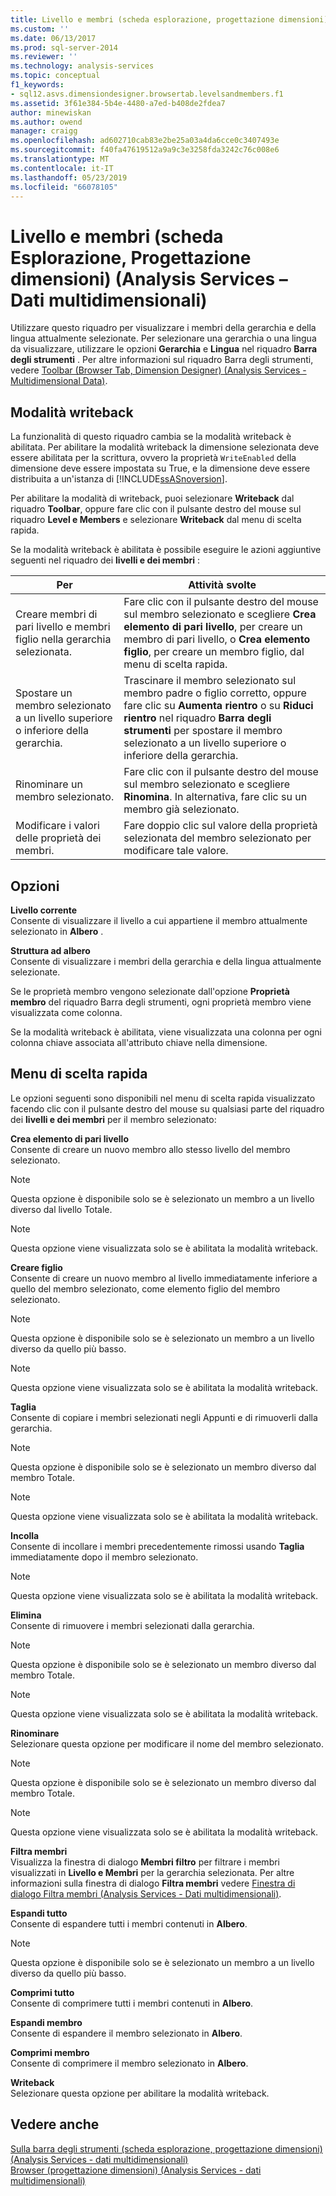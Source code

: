 ```yaml
---
title: Livello e membri (scheda esplorazione, progettazione dimensioni) (Analysis Services - dati multidimensionali) | Microsoft Docs
ms.custom: ''
ms.date: 06/13/2017
ms.prod: sql-server-2014
ms.reviewer: ''
ms.technology: analysis-services
ms.topic: conceptual
f1_keywords:
- sql12.asvs.dimensiondesigner.browsertab.levelsandmembers.f1
ms.assetid: 3f61e384-5b4e-4480-a7ed-b408de2fdea7
author: minewiskan
ms.author: owend
manager: craigg
ms.openlocfilehash: ad602710cab83e2be25a03a4da6cce0c3407493e
ms.sourcegitcommit: f40fa47619512a9a9c3e3258fda3242c76c008e6
ms.translationtype: MT
ms.contentlocale: it-IT
ms.lasthandoff: 05/23/2019
ms.locfileid: "66078105"
---
```

# <a name="level-and-members-browser-tab-dimension-designer-analysis-services---multidimensional-data"></a>Livello e membri (scheda Esplorazione, Progettazione dimensioni) (Analysis Services – Dati multidimensionali)
  Utilizzare questo riquadro per visualizzare i membri della gerarchia e della lingua attualmente selezionate. Per selezionare una gerarchia o una lingua da visualizzare, utilizzare le opzioni **Gerarchia** e **Lingua** nel riquadro **Barra degli strumenti** . Per altre informazioni sul riquadro Barra degli strumenti, vedere [Toolbar &#40;Browser Tab, Dimension Designer&#41; &#40;Analysis Services - Multidimensional Data&#41;](toolbar-browser-tab-dimension-designer-analysis-services-multidimensional-data.md).  
  
## <a name="writeback-mode"></a>Modalità writeback  
 La funzionalità di questo riquadro cambia se la modalità writeback è abilitata. Per abilitare la modalità writeback la dimensione selezionata deve essere abilitata per la scrittura, ovvero la proprietà `WriteEnabled` della dimensione deve essere impostata su True, e la dimensione deve essere distribuita a un'istanza di [!INCLUDE[ssASnoversion](../includes/ssasnoversion-md.md)].  
  
 Per abilitare la modalità di writeback, puoi selezionare **Writeback** dal riquadro **Toolbar**, oppure fare clic con il pulsante destro del mouse sul riquadro **Level e Members** e selezionare **Writeback** dal menu di scelta rapida.  
  
 Se la modalità writeback è abilitata è possibile eseguire le azioni aggiuntive seguenti nel riquadro dei **livelli e dei membri** :  
  
|Per|Attività svolte|  
|-----------|-------------|  
|Creare membri di pari livello e membri figlio nella gerarchia selezionata.|Fare clic con il pulsante destro del mouse sul membro selezionato e scegliere **Crea elemento di pari livello**, per creare un membro di pari livello, o **Crea elemento figlio**, per creare un membro figlio, dal menu di scelta rapida.|  
|Spostare un membro selezionato a un livello superiore o inferiore della gerarchia.|Trascinare il membro selezionato sul membro padre o figlio corretto, oppure fare clic su **Aumenta rientro** o su **Riduci rientro** nel riquadro **Barra degli strumenti** per spostare il membro selezionato a un livello superiore o inferiore della gerarchia.|  
|Rinominare un membro selezionato.|Fare clic con il pulsante destro del mouse sul membro selezionato e scegliere **Rinomina**. In alternativa, fare clic su un membro già selezionato.|  
|Modificare i valori delle proprietà dei membri.|Fare doppio clic sul valore della proprietà selezionata del membro selezionato per modificare tale valore.|  
  
## <a name="options"></a>Opzioni  
 **Livello corrente**  
 Consente di visualizzare il livello a cui appartiene il membro attualmente selezionato in **Albero** .  
  
 **Struttura ad albero**  
 Consente di visualizzare i membri della gerarchia e della lingua attualmente selezionate.  
  
 Se le proprietà membro vengono selezionate dall'opzione **Proprietà membro** del riquadro Barra degli strumenti, ogni proprietà membro viene visualizzata come colonna.  
  
 Se la modalità writeback è abilitata, viene visualizzata una colonna per ogni colonna chiave associata all'attributo chiave nella dimensione.  
  
## <a name="context-menu"></a>Menu di scelta rapida  
 Le opzioni seguenti sono disponibili nel menu di scelta rapida visualizzato facendo clic con il pulsante destro del mouse su qualsiasi parte del riquadro dei **livelli e dei membri** per il membro selezionato:  
  
 **Crea elemento di pari livello**  
 Consente di creare un nuovo membro allo stesso livello del membro selezionato.  
  
> [!NOTE]  
>  Questa opzione è disponibile solo se è selezionato un membro a un livello diverso dal livello Totale.  
  
> [!NOTE]  
>  Questa opzione viene visualizzata solo se è abilitata la modalità writeback.  
  
 **Creare figlio**  
 Consente di creare un nuovo membro al livello immediatamente inferiore a quello del membro selezionato, come elemento figlio del membro selezionato.  
  
> [!NOTE]  
>  Questa opzione è disponibile solo se è selezionato un membro a un livello diverso da quello più basso.  
  
> [!NOTE]  
>  Questa opzione viene visualizzata solo se è abilitata la modalità writeback.  
  
 **Taglia**  
 Consente di copiare i membri selezionati negli Appunti e di rimuoverli dalla gerarchia.  
  
> [!NOTE]  
>  Questa opzione è disponibile solo se è selezionato un membro diverso dal membro Totale.  
  
> [!NOTE]  
>  Questa opzione viene visualizzata solo se è abilitata la modalità writeback.  
  
 **Incolla**  
 Consente di incollare i membri precedentemente rimossi usando **Taglia** immediatamente dopo il membro selezionato.  
  
> [!NOTE]  
>  Questa opzione viene visualizzata solo se è abilitata la modalità writeback.  
  
 **Elimina**  
 Consente di rimuovere i membri selezionati dalla gerarchia.  
  
> [!NOTE]  
>  Questa opzione è disponibile solo se è selezionato un membro diverso dal membro Totale.  
  
> [!NOTE]  
>  Questa opzione viene visualizzata solo se è abilitata la modalità writeback.  
  
 **Rinominare**  
 Selezionare questa opzione per modificare il nome del membro selezionato.  
  
> [!NOTE]  
>  Questa opzione è disponibile solo se è selezionato un membro diverso dal membro Totale.  
  
> [!NOTE]  
>  Questa opzione viene visualizzata solo se è abilitata la modalità writeback.  
  
 **Filtra membri**  
 Visualizza la finestra di dialogo **Membri filtro** per filtrare i membri visualizzati in **Livello e Membri** per la gerarchia selezionata. Per altre informazioni sulla finestra di dialogo **Filtra membri** vedere [Finestra di dialogo Filtra membri &#40;Analysis Services - Dati multidimensionali&#41;](filter-members-dialog-box-analysis-services-multidimensional-data.md).  
  
 **Espandi tutto**  
 Consente di espandere tutti i membri contenuti in **Albero**.  
  
> [!NOTE]  
>  Questa opzione è disponibile solo se è selezionato un membro a un livello diverso da quello più basso.  
  
 **Comprimi tutto**  
 Consente di comprimere tutti i membri contenuti in **Albero**.  
  
 **Espandi membro**  
 Consente di espandere il membro selezionato in **Albero**.  
  
 **Comprimi membro**  
 Consente di comprimere il membro selezionato in **Albero**.  
  
 **Writeback**  
 Selezionare questa opzione per abilitare la modalità writeback.  
  
## <a name="see-also"></a>Vedere anche  
 [Sulla barra degli strumenti &#40;scheda esplorazione, progettazione dimensioni&#41; &#40;Analysis Services - dati multidimensionali&#41;](toolbar-browser-tab-dimension-designer-analysis-services-multidimensional-data.md)   
 [Browser &#40;progettazione dimensioni&#41; &#40;Analysis Services - dati multidimensionali&#41;](browser-dimension-designer-analysis-services-multidimensional-data.md)  
  
  
